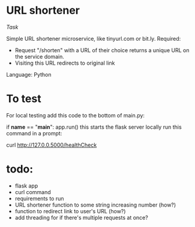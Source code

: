 # URL shortener
*Task*

Simple URL shortener microservice, like tinyurl.com or bit.ly.
Required:
 - Request "/shorten" with a URL of their choice returns a unique URL on the service domain. 
 - Visiting this URL redirects to original link

Language: Python

# To test

For local testing add this code to the bottom of main.py:

if __name__ == "__main__":
    app.run()
this starts the flask server locally run this command in a prompt:

curl http://127.0.0.5000/healthCheck

# todo:
 - flask app
 - curl command
 - requirements to run
 - URL shortener function to some string increasing number (how?)
 - function to redirect link to user's URL (how?)
 - add threading for if there's multiple requests at once?
